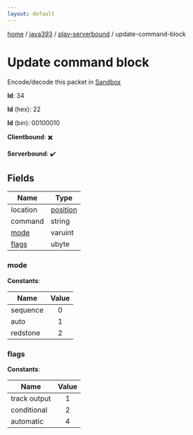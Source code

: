 ```yaml
---
layout: default
---
```


[home](/)  /  [java393](/protocol/java393)  /  [play-serverbound](/protocol/java393/play-serverbound)  /  update-command-block

# Update command block

Encode/decode this packet in [Sandbox](../../../sandbox/java393#PlayServerbound.UpdateCommandBlock)

**Id**: 34

**Id** (hex): 22

**Id** (bin): 00100010

**Clientbound**: ✖️

**Serverbound**: ✔️

## Fields

Name | Type
---|---
location | [position](/protocol/java393/types/position)
command | string
[mode](#mode) | varuint
[flags](#flags) | ubyte

### mode

**Constants**:

Name | Value
---|:---:
sequence | 0
auto | 1
redstone | 2

### flags

**Constants**:

Name | Value
---|:---:
track output | 1
conditional | 2
automatic | 4

